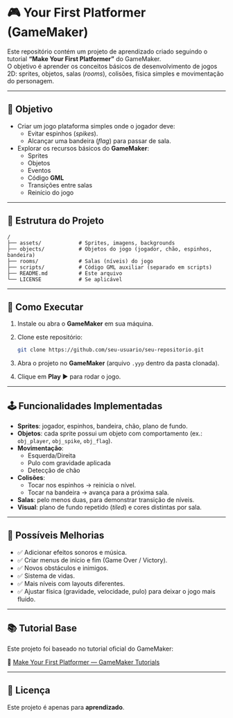 # 🎮 Your First Platformer (GameMaker)

Este repositório contém um projeto de aprendizado criado seguindo o tutorial **“Make Your First Platformer”** do GameMaker.  
O objetivo é aprender os conceitos básicos de desenvolvimento de jogos 2D: sprites, objetos, salas (*rooms*), colisões, física simples e movimentação do personagem.

---

## 🎯 Objetivo

- Criar um jogo plataforma simples onde o jogador deve:
  - Evitar espinhos (*spikes*).
  - Alcançar uma bandeira (*flag*) para passar de sala.
- Explorar os recursos básicos do **GameMaker**:
  - Sprites
  - Objetos
  - Eventos
  - Código **GML**
  - Transições entre salas
  - Reinício do jogo

---

## 🔧 Estrutura do Projeto

```
/
├── assets/            # Sprites, imagens, backgrounds
├── objects/           # Objetos do jogo (jogador, chão, espinhos, bandeira)
├── rooms/             # Salas (níveis) do jogo
├── scripts/           # Código GML auxiliar (separado em scripts)
├── README.md          # Este arquivo
└── LICENSE            # Se aplicável
```

---

## 🚀 Como Executar

1. Instale ou abra o **GameMaker** em sua máquina.  
2. Clone este repositório:

   ```bash
   git clone https://github.com/seu-usuario/seu-repositorio.git
   ```

3. Abra o projeto no **GameMaker** (arquivo `.yyp` dentro da pasta clonada).  
4. Clique em **Play** ▶️ para rodar o jogo.  

---

## 🕹️ Funcionalidades Implementadas

- **Sprites**: jogador, espinhos, bandeira, chão, plano de fundo.  
- **Objetos**: cada sprite possui um objeto com comportamento (ex.: `obj_player`, `obj_spike`, `obj_flag`).  
- **Movimentação**:  
  - Esquerda/Direita  
  - Pulo com gravidade aplicada  
  - Detecção de chão  
- **Colisões**:  
  - Tocar nos espinhos → reinicia o nível.  
  - Tocar na bandeira → avança para a próxima sala.  
- **Salas**: pelo menos duas, para demonstrar transição de níveis.  
- **Visual**: plano de fundo repetido (*tiled*) e cores distintas por sala.  

---

## 🚧 Possíveis Melhorias
  
- ✅ Adicionar efeitos sonoros e música.  
- ✅ Criar menus de início e fim (Game Over / Victory).  
- ✅ Novos obstáculos e inimigos.  
- ✅ Sistema de vidas.  
- ✅ Mais níveis com layouts diferentes.  
- ✅ Ajustar física (gravidade, velocidade, pulo) para deixar o jogo mais fluido.  

---

## 📚 Tutorial Base

Este projeto foi baseado no tutorial oficial do GameMaker:  

🔗 [Make Your First Platformer — GameMaker Tutorials](https://gamemaker.io/pt-BR/tutorials/your-first-platformer)

---

## 📜 Licença

Este projeto é apenas para **aprendizado**.
